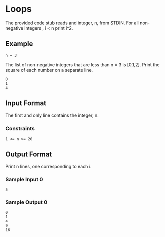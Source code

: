# Loops 
The provided code stub reads and integer, n, from STDIN. For all non-negative integers , i < n print i^2.

## Example

```
n = 3
```

The list of non-negative integers that are less than n = 3 is [0,1,2]. Print the square of each number on a separate line.

```
0
1
4
```

## Input Format

The first and only line contains the integer, n.

### Constraints

```
1 <= n >= 20
```

## Output Format

Print n lines, one corresponding to each i.

### Sample Input 0

```
5
```

### Sample Output 0

```
0
1
4
9
16
```
